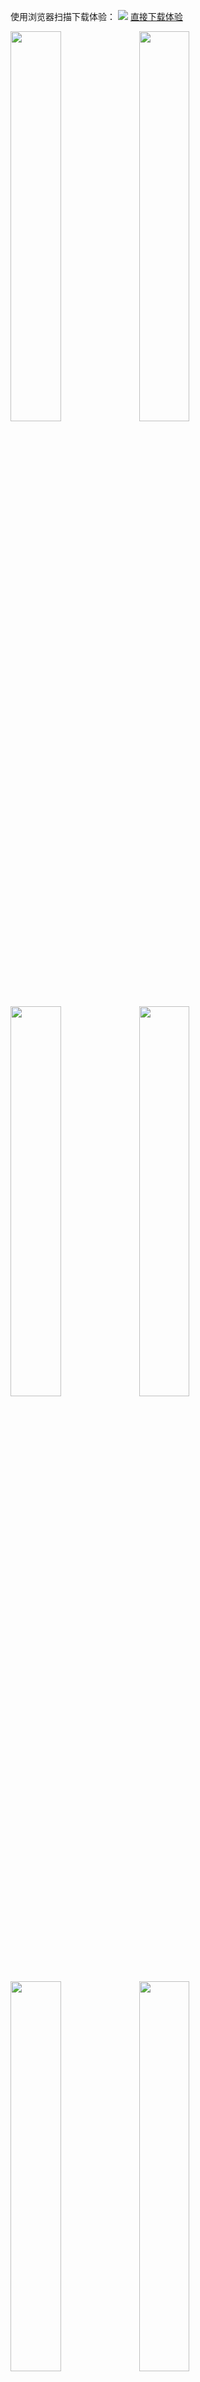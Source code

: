 
使用浏览器扫描下载体验：
<img src="./screen/qrcode.png" />
<a href="https://raw.githubusercontent.com/pgaofeng/WanAndroid/master/update/release/app-release.apk">直接下载体验</a>

<img src="./screen/home.jpg" width = "40%" height = "40%"/>
<img src="./screen/search.jpg" width = "40%" height = "40%"/>
<img src="./screen/search1.jpg" width = "40%" height = "40%"/>
<img src="./screen/wechat.jpg" width = "40%" height = "40%"/>
<img src="./screen/type.jpg" width = "40%" height = "40%"/>
<img src="./screen/me.jpg" width = "40%" height = "40%"/>
<img src="./screen/collect.jpg" width = "40%" height = "40%"/>
<img src="./screen/navi.jpg" width = "40%" height = "40%"/>
<img src="./screen/todo.jpg" width = "40%" height = "40%"/>
<img src="./screen/quit.jpg" width = "40%" height = "40%"/>
<img src="./screen/login.jpg" width = "40%" height = "40%"/>
